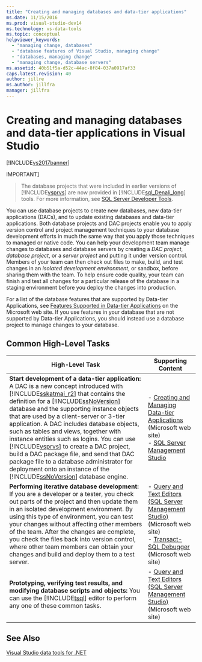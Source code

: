 ```yaml
---
title: "Creating and managing databases and data-tier applications"
ms.date: 11/15/2016
ms.prod: visual-studio-dev14
ms.technology: vs-data-tools
ms.topic: conceptual
helpviewer_keywords:
  - "managing change, databases"
  - "database features of Visual Studio, managing change"
  - "databases, managing change"
  - "managing change, database servers"
ms.assetid: 40b51f5a-d52c-44ac-8f84-037a0917af33
caps.latest.revision: 40
author: jillre
ms.author: jillfra
manager: jillfra
---
```

# Creating and managing databases and data-tier applications in Visual Studio
[!INCLUDE[vs2017banner](../includes/vs2017banner.md)]

IMPORTANT]
> The database projects that were included in earlier versions of [!INCLUDE[vsprvs](../includes/vsprvs-md.md)] are now provided in [!INCLUDE[sql_Denali_long](../includes/sql-denali-long-md.md)] tools. For more information, see [SQL Server Developer Tools](https://go.microsoft.com/fwlink/?LinkId=228126).

 You can use database projects to create new databases, new data-tier applications (DACs), and to update existing databases and data-tier applications. Both database projects and DAC projects enable you to apply version control and project management techniques to your database development efforts in much the same way that you apply those techniques to managed or native code. You can help your development team manage changes to databases and database servers by creating a *DAC project*, *database project*, or a *server project* and putting it under version control. Members of your team can then check out files to make, build, and test changes in an *isolated development environment*, or sandbox, before sharing them with the team. To help ensure code quality, your team can finish and test all changes for a particular release of the database in a staging environment before you deploy the changes into production.

 For a list of the database features that are supported by Data-tier Applications, see [Features Supported in Data-tier Applications](https://go.microsoft.com/fwlink/?LinkId=164239) on the Microsoft web site. If you use features in your database that are not supported by Data-tier Applications, you should instead use a database project to manage changes to your database.

## Common High-Level Tasks

|High-Level Task|Supporting Content|
|----------------------|------------------------|
|**Start development of a data-tier application:** A DAC is a new concept introduced with [!INCLUDE[sskatmai_r2](../includes/sskatmai-r2-md.md)] that contains the definition for a [!INCLUDE[ssNoVersion](../includes/ssnoversion-md.md)] database and the supporting instance objects that are used by a client-server or 3-tier application. A DAC includes database objects, such as tables and views, together with instance entities such as logins. You can use [!INCLUDE[vsprvs](../includes/vsprvs-md.md)] to create a DAC project, build a DAC package file, and send that DAC package file to a database administrator for deployment onto an instance of the [!INCLUDE[ssNoVersion](../includes/ssnoversion-md.md)] database engine.|-   [Creating and Managing Data-tier Applications](https://go.microsoft.com/fwlink/?LinkId=160741) (Microsoft web site)<br />-   [SQL Server Management Studio](https://go.microsoft.com/fwlink/?LinkId=227328)|
|**Performing iterative database development:** If you are a developer or a tester, you check out parts of the project and then update them in an isolated development environment. By using this type of environment, you can test  your changes without affecting other members of the team. After the changes are complete, you check the files back into version control, where other team members can obtain your changes and build and deploy them to a test server.|-   [Query and Text Editors (SQL Server Management Studio)](https://go.microsoft.com/fwlink/?LinkId=227327) (Microsoft web site)<br />-   [Transact-SQL Debugger](https://go.microsoft.com/fwlink/?LinkId=227324) (Microsoft web site)|
|**Prototyping, verifying test results, and modifying database scripts and objects:** You can use the [!INCLUDE[tsql](../includes/tsql-md.md)] editor to perform any one of these common tasks.|-   [Query and Text Editors (SQL Server Management Studio)](https://go.microsoft.com/fwlink/?LinkId=227327) (Microsoft web site)|

## See Also
 [Visual Studio data tools for .NET](../data-tools/visual-studio-data-tools-for-dotnet.md)

